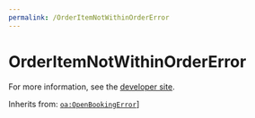 ```yaml
---
permalink: /OrderItemNotWithinOrderError
---
```


# OrderItemNotWithinOrderError


For more information, see the [developer site](https://developer.openactive.io/data-model/types/orderitemnotwithinordererror).

Inherits from: [`oa:OpenBookingError`](https://openactive.io/OpenBookingError)]
